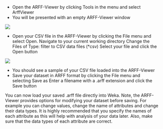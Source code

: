 
- Open the ARFF-Viewer by clicking Tools in the menu and select ArffViewer
- You will be presented with an empty ARFF-Viewer window

![](https://github.com/fenago/katacoda-scenarios/raw/master/machine-learning-mastery-weka/machine-learning-mastery-weka-chapter-07/steps/images/51-21.png)

- Open your CSV file in the ARFF-Viewer by clicking the File menu and select Open. Navigate to your current working directory Change the Files of Type: filter to CSV data
files (*csv) Select your file and click the Open button

![](https://github.com/fenago/katacoda-scenarios/raw/master/machine-learning-mastery-weka/machine-learning-mastery-weka-chapter-07/steps/images/51-22.png)

- You should see a sample of your CSV file loaded into the ARFF-Viewer
- Save your dataset in ARFF format by clicking the File menu and selecting Save as
Enter a filename with a .arff extension and click the Save button

You can now load your saved .arff file directly into Weka. Note, the ARFF-Viewer provides
options for modifying your dataset before saving. For example you can change values, change
the name of attributes and change their data types. It is highly recommended that you specify
the names of each attribute as this will help with analysis of your data later. Also, make sure
that the data types of each attribute are correct.
